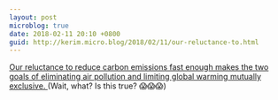 ```yaml
---
layout: post
microblog: true
date: 2018-02-11 20:10 +0800
guid: http://kerim.micro.blog/2018/02/11/our-reluctance-to.html
---
```

[Our reluctance to reduce carbon emissions fast enough makes the two goals of eliminating air pollution and limiting global warming mutually exclusive. ](https://www.rollingstone.com/politics/features/why-aerosols-are-a-deadly-climate-change-threat-w516504) (Wait, what? Is this true? 😱😱😱)
